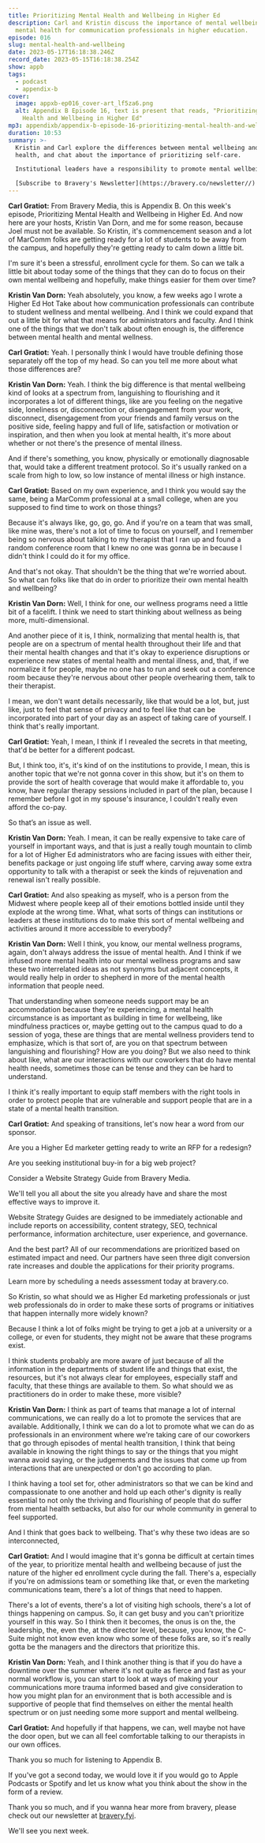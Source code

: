 ```yaml
---
title: Prioritizing Mental Health and Wellbeing in Higher Ed
description: Carl and Kristin discuss the importance of mental wellbeing and
  mental health for communication professionals in higher education.
episode: 016
slug: mental-health-and-wellbeing
date: 2023-05-17T16:18:38.246Z
record_date: 2023-05-15T16:18:38.254Z
show: appb
tags:
  - podcast
  - appendix-b
cover:
  image: appxb-ep016_cover-art_lf5za6.png
  alt: Appendix B Episode 16, text is present that reads, "Prioritizing Mental
    Health and Wellbeing in Higher Ed"
mp3: appendixb/appendix-b-episode-16-prioritizing-mental-health-and-wellbeing.mp3
duration: 10:53
summary: >-
  Kristin and Carl explore the differences between mental wellbeing and mental
  health, and chat about the importance of prioritizing self-care.

  Institutional leaders have a responsibility to promote mental wellbeing programs and to make them more accessible to employees.

  [Subscribe to Bravery's Newsletter](https://bravery.co/newsletter//) / [Follow Kristin](https://www.linkedin.com/in/kristinvandorn/) / [Follow Bravery on LinkedIn](https://www.linkedin.com/company/2709554/)
---
```

**Carl Gratiot:** From Bravery Media, this is Appendix B. On this week's episode, Prioritizing Mental Health and Wellbeing in Higher Ed. And now here are your hosts, Kristin Van Dorn, and me for some reason, because Joel must not be available. So Kristin, it's commencement season and a lot of MarComm folks are getting ready for a lot of students to be away from the campus, and hopefully they're getting ready to calm down a little bit.

I'm sure it's been a stressful, enrollment cycle for them. So can we talk a little bit about today some of the things that they can do to focus on their own mental wellbeing and hopefully, make things easier for them over time?

**Kristin Van Dorn:** Yeah absolutely, you know, a few weeks ago I wrote a Higher Ed Hot Take about how communication professionals can contribute to student wellness and mental wellbeing. And I think we could expand that out a little bit for what that means for administrators and faculty. And I think one of the things that we don't talk about often enough is, the difference between mental health and mental wellness.

**Carl Gratiot:** Yeah. I personally think I would have trouble defining those separately off the top of my head. So can you tell me more about what those differences are? 

**Kristin Van Dorn:** Yeah. I think the big difference is that mental wellbeing kind of looks at a spectrum from, languishing to flourishing and it incorporates a lot of different things, like are you feeling on the negative side, loneliness or, disconnection or, disengagement from your work, disconnect, disengagement from your friends and family versus on the positive side, feeling happy and full of life, satisfaction or motivation or inspiration, and then when you look at mental health, it's more about whether or not there's the presence of mental illness.

And if there's something, you know, physically or emotionally diagnosable that, would take a different treatment protocol. So it's usually ranked on a scale from high to low, so low instance of mental illness or high instance.

**Carl Gratiot:** Based on my own experience, and I think you would say the same, being a MarComm professional at a small college, when are you supposed to find time to work on those things?

Because it's always like, go, go, go. And if you're on a team that was small, like mine was, there's not a lot of time to focus on yourself, and I remember being so nervous about talking to my therapist that I ran up and found a random conference room that I knew no one was gonna be in because I didn't think I could do it for my office.

And that's not okay. That shouldn't be the thing that we're worried about. So what can folks like that do in order to prioritize their own mental health and wellbeing?

**Kristin Van Dorn:** Well, I think for one, our wellness programs need a little bit of a facelift. I think we need to start thinking about wellness as being more, multi-dimensional.

And another piece of it is, I think, normalizing that mental health is, that people are on a spectrum of mental health throughout their life and that their mental health changes and that it's okay to experience disruptions or experience new states of mental health and mental illness, and, that, if we normalize it for people, maybe no one has to run and seek out a conference room because they're nervous about other people overhearing them, talk to their therapist.

I mean, we don't want details necessarily, like that would be a lot, but, just like, just to feel that sense of privacy and to feel like that can be incorporated into part of your day as an aspect of taking care of yourself. I think that's really important.

**Carl Gratiot:** Yeah, I mean, I think if I revealed the secrets in that meeting, that'd be better for a different podcast.

But, I think too, it's, it's kind of on the institutions to provide, I mean, this is another topic that we're not gonna cover in this show, but it's on them to provide the sort of health coverage that would make it affordable to, you know, have regular therapy sessions included in part of the plan, because I remember before I got in my spouse's insurance, I couldn't really even afford the co-pay.

So that’s an issue as well.

**Kristin Van Dorn:** Yeah. I mean, it can be really expensive to take care of yourself in important ways, and that is just a really tough mountain to climb for a lot of Higher Ed administrators who are facing issues with either their, benefits package or just ongoing life stuff where, carving away some extra opportunity to talk with a therapist or seek the kinds of rejuvenation and renewal isn't really possible.

**Carl Gratiot:** And also speaking as myself, who is a person from the Midwest where people keep all of their emotions bottled inside until they explode at the wrong time. What, what sorts of things can institutions or leaders at these institutions do to make this sort of mental wellbeing and activities around it more accessible to everybody?

**Kristin Van Dorn:** Well I think, you know, our mental wellness programs, again, don't always address the issue of mental health. And I think if we infused more mental health into our mental wellness programs and saw these two interrelated ideas as not synonyms but adjacent concepts, it would really help in order to shepherd in more of the mental health information that people need.

That understanding when someone needs support may be an accommodation because they're experiencing, a mental health circumstance is as important as building in time for wellbeing, like mindfulness practices or, maybe getting out to the campus quad to do a session of yoga, these are things that are mental wellness providers tend to emphasize, which is that sort of, are you on that spectrum between languishing and flourishing? How are you doing? But we also need to think about like, what are our interactions with our coworkers that do have mental health needs, sometimes those can be tense and they can be hard to understand.

I think it's really important to equip staff members with the right tools in order to protect people that are vulnerable and support people that are in a state of a mental health transition.

**Carl Gratiot:** And speaking of transitions, let's now hear a word from our sponsor. 

Are you a Higher Ed marketer getting ready to write an RFP for a redesign?

Are you seeking institutional buy-in for a big web project? 

Consider a Website Strategy Guide from Bravery Media. 

We'll tell you all about the site you already have and share the most effective ways to improve it. 

Website Strategy Guides are designed to be immediately actionable and include reports on accessibility, content strategy, SEO, technical performance, information architecture, user experience, and governance. 

And the best part? All of our recommendations are prioritized based on estimated impact and need. Our partners have seen three digit conversion rate increases and double the applications for their priority programs. 

Learn more by scheduling a needs assessment today at bravery.co.

So Kristin, so what should we as Higher Ed marketing professionals or just web professionals do in order to make these sorts of programs or initiatives that happen internally more widely known? 

Because I think a lot of folks might be trying to get a job at a university or a college, or even for students, they might not be aware that these programs exist.

I think students probably are more aware of just because of all the information in the departments of student life and things that exist, the resources, but it's not always clear for employees, especially staff and faculty, that these things are available to them. So what should we as practitioners do in order to make these, more visible?

**Kristin Van Dorn:** I think as part of teams that manage a lot of internal communications, we can really do a lot to promote the services that are available. Additionally, I think we can do a lot to promote what we can do as professionals in an environment where we're taking care of our coworkers that go through episodes of mental health transition, I think that being available in knowing the right things to say or the things that you might wanna avoid saying, or the judgements and the issues that come up from interactions that are unexpected or don't go according to plan.

I think having a tool set for, other administrators so that we can be kind and compassionate to one another and hold up each other's dignity is really essential to not only the thriving and flourishing of people that do suffer from mental health setbacks, but also for our whole community in general to feel supported.

And I think that goes back to wellbeing. That's why these two ideas are so interconnected, 

**Carl Gratiot:** And I would imagine that it's gonna be difficult at certain times of the year, to prioritize mental health and wellbeing because of just the nature of the higher ed enrollment cycle during the fall. There's a, especially if you're on admissions team or something like that, or even the marketing communications team, there's a lot of things that need to happen.

There's a lot of events, there's a lot of visiting high schools, there's a lot of things happening on campus. So, it can get busy and you can't prioritize yourself in this way. So I think then it becomes, the onus is on the, the leadership, the, even the, at the director level, because, you know, the C-Suite might not know even know who some of these folks are, so it's really gotta be the managers and the directors that prioritize this.

**Kristin Van Dorn:** Yeah, and I think another thing is that if you do have a downtime over the summer where it's not quite as fierce and fast as your normal workflow is, you can start to look at ways of making your communications more trauma informed based and give consideration to how you might plan for an environment that is both accessible and is supportive of people that find themselves on either the mental health spectrum or on just needing some more support and mental wellbeing. 

**Carl Gratiot:** And hopefully if that happens, we can, well maybe not have the door open, but we can all feel comfortable talking to our therapists in our own offices.

Thank you so much for listening to Appendix B. 

If you've got a second today, we would love it if you would go to Apple Podcasts or Spotify and let us know what you think about the show in the form of a review. 

Thank you so much, and if you wanna hear more from bravery, please check out our newsletter at [bravery.fyi](https://bravery.co/newsletter/).

We'll see you next week.